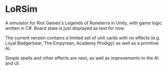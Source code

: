 # LoRSim

A simulator for Riot Games's Legends of Runeterra in Unity, with game logic written in C#. Board state is just displayed as text for now.

The current version contains a limited set of unit cards with no effects (e.g. Loyal Badgerbear, The Empyrean, Academy Prodigy) as well as a primitive AI.

Simple spells and other effects are next, as well as improvements to the AI and UI.
